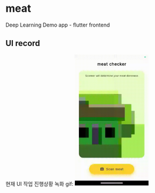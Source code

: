 # meat

Deep Learning Demo app - flutter frontend

## UI record

현재 UI 작업 진행상황 녹화 gif:
<img src="./assets/flutter_ui_1.gif" width="200">

